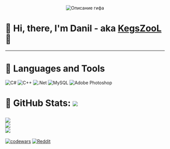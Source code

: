 <div align="center">
  <img src="https://github.com/KegsZooL/GIFS/raw/main/5.gif" alt="Описание гифа">
</div>

#  :santa: Hi, there, I'm Danil - aka [KegsZooL](https://github.com/KegsZooL) :wave:
---
# 🧰 Languages and Tools
![C#](https://img.shields.io/badge/c%23-%23239120.svg?style=for-the-badge&logo=csharp&logoColor=white) ![C++](https://img.shields.io/badge/c++-%2300599C.svg?style=for-the-badge&logo=c%2B%2B&logoColor=white) ![.Net](https://img.shields.io/badge/.NET-5C2D91?style=for-the-badge&logo=.net&logoColor=white) ![MySQL](https://img.shields.io/badge/mysql-%2300000f.svg?style=for-the-badge&logo=mysql&logoColor=white) ![Adobe Photoshop](https://img.shields.io/badge/adobe%20photoshop-%2331A8FF.svg?style=for-the-badge&logo=adobe%20photoshop&logoColor=white)

# :page_with_curl: GitHub Stats: [![](https://visitcount.itsvg.in/api?id=KegsZooL&icon=5&color=11)](https://visitcount.itsvg.in)
![](https://github-readme-stats.vercel.app/api?username=KegsZooL&theme=radical&hide_border=true&include_all_commits=false&count_private=false)<br/>
![](https://github-readme-streak-stats.herokuapp.com/?user=KegsZooL&theme=radical&hide_border=true)<br/>
![](https://github-readme-stats.vercel.app/api/top-langs/?username=KegsZooL&theme=radical&hide_border=true&include_all_commits=false&count_private=false&layout=compact)
---
[![codewars](https://www.codewars.com/users/KegsZool/badges/large)](https://www.codewars.com/users/KegsZool)
[![Reddit](https://img.shields.io/badge/Reddit-%23FF4500.svg?logo=Reddit&logoColor=white)](https://reddit.com/user/https://www.reddit.com/user/KegsZooL) 
